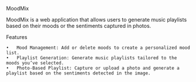 MoodMix

MoodMix is a web application that allows users to generate music playlists based on their moods or the sentiments captured in photos.

Features

	•	Mood Management: Add or delete moods to create a personalized mood list.
	•	Playlist Generation: Generate music playlists tailored to the moods you’ve selected.
	•	Photo-Based Playlist: Capture or upload a photo and generate a playlist based on the sentiments detected in the image.
